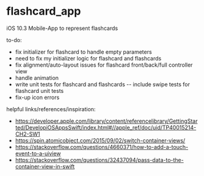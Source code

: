 # flashcard_app
iOS 10.3 Mobile-App to represent flashcards

to-do:
- fix initializer for flashcard to handle empty parameters
- need to fix my initializer logic for flashcard and flashcards
- fix alignment/auto-layout issues for flashcard front/back/full controller view
- handle animation
- write unit tests for flashcard and flashcards
-- include swipe tests for flashcard unit tests
- fix-up icon errors

helpful links/references/inspiration:
- https://developer.apple.com/library/content/referencelibrary/GettingStarted/DevelopiOSAppsSwift/index.html#//apple_ref/doc/uid/TP40015214-CH2-SW1
- https://spin.atomicobject.com/2015/09/02/switch-container-views/
- https://stackoverflow.com/questions/4660371/how-to-add-a-touch-event-to-a-uiview
- https://stackoverflow.com/questions/32437094/pass-data-to-the-container-view-in-swift
